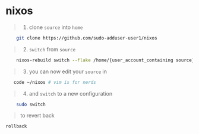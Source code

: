 # nixos 

>1. clone `source` into `home`

```sh
    git clone https://github.com/sudo-adduser-user1/nixos
```
>2. `switch` from `source`

```sh
    nixos-rebuild switch --flake /home/{user_account_containing source}/nixos
```

>3. you can now edit your `source` in 

```sh
   code ~/nixos # vim is for nerds
```

>4. and `switch` to a new configuration

```sh
    sudo switch
```

> to revert back

```sh
rollback
